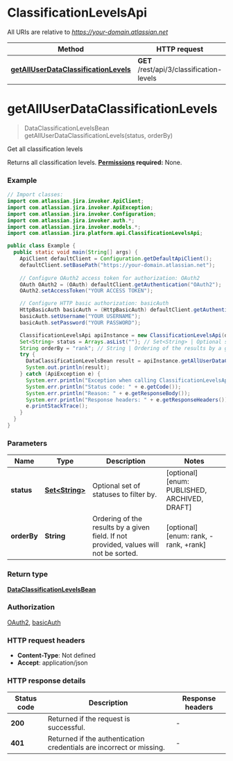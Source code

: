 # ClassificationLevelsApi

All URIs are relative to *https://your-domain.atlassian.net*

| Method | HTTP request | Description |
|------------- | ------------- | -------------|
| [**getAllUserDataClassificationLevels**](ClassificationLevelsApi.md#getAllUserDataClassificationLevels) | **GET** /rest/api/3/classification-levels | Get all classification levels |


<a id="getAllUserDataClassificationLevels"></a>
# **getAllUserDataClassificationLevels**
> DataClassificationLevelsBean getAllUserDataClassificationLevels(status, orderBy)

Get all classification levels

Returns all classification levels.  **[Permissions](#permissions) required:** None.

### Example
```java
// Import classes:
import com.atlassian.jira.invoker.ApiClient;
import com.atlassian.jira.invoker.ApiException;
import com.atlassian.jira.invoker.Configuration;
import com.atlassian.jira.invoker.auth.*;
import com.atlassian.jira.invoker.models.*;
import com.atlassian.jira.platform.api.ClassificationLevelsApi;

public class Example {
  public static void main(String[] args) {
    ApiClient defaultClient = Configuration.getDefaultApiClient();
    defaultClient.setBasePath("https://your-domain.atlassian.net");
    
    // Configure OAuth2 access token for authorization: OAuth2
    OAuth OAuth2 = (OAuth) defaultClient.getAuthentication("OAuth2");
    OAuth2.setAccessToken("YOUR ACCESS TOKEN");

    // Configure HTTP basic authorization: basicAuth
    HttpBasicAuth basicAuth = (HttpBasicAuth) defaultClient.getAuthentication("basicAuth");
    basicAuth.setUsername("YOUR USERNAME");
    basicAuth.setPassword("YOUR PASSWORD");

    ClassificationLevelsApi apiInstance = new ClassificationLevelsApi(defaultClient);
    Set<String> status = Arrays.asList(""); // Set<String> | Optional set of statuses to filter by.
    String orderBy = "rank"; // String | Ordering of the results by a given field. If not provided, values will not be sorted.
    try {
      DataClassificationLevelsBean result = apiInstance.getAllUserDataClassificationLevels(status, orderBy);
      System.out.println(result);
    } catch (ApiException e) {
      System.err.println("Exception when calling ClassificationLevelsApi#getAllUserDataClassificationLevels");
      System.err.println("Status code: " + e.getCode());
      System.err.println("Reason: " + e.getResponseBody());
      System.err.println("Response headers: " + e.getResponseHeaders());
      e.printStackTrace();
    }
  }
}
```

### Parameters

| Name | Type | Description  | Notes |
|------------- | ------------- | ------------- | -------------|
| **status** | [**Set&lt;String&gt;**](String.md)| Optional set of statuses to filter by. | [optional] [enum: PUBLISHED, ARCHIVED, DRAFT] |
| **orderBy** | **String**| Ordering of the results by a given field. If not provided, values will not be sorted. | [optional] [enum: rank, -rank, +rank] |

### Return type

[**DataClassificationLevelsBean**](DataClassificationLevelsBean.md)

### Authorization

[OAuth2](../README.md#OAuth2), [basicAuth](../README.md#basicAuth)

### HTTP request headers

 - **Content-Type**: Not defined
 - **Accept**: application/json

### HTTP response details
| Status code | Description | Response headers |
|-------------|-------------|------------------|
| **200** | Returned if the request is successful. |  -  |
| **401** | Returned if the authentication credentials are incorrect or missing. |  -  |


